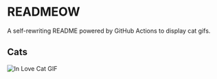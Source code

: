 # READMEOW

A self-rewriting README powered by GitHub Actions to display cat gifs.

## Cats

![In Love Cat GIF](https://media3.giphy.com/media/MDJ9IbxxvDUQM/200.gif?cid=9acd02dax6ooeyelvbmlr002on331taoyibkm1ubp7kkav5k&ep=v1_gifs_search&rid=200.gif&ct=g)
